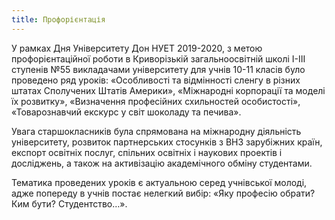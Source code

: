 ```yaml
---
title: Профорієнтація
---
```


У рамках Дня Університету Дон НУЕТ 2019-2020, з метою профорієнтаційної роботи в Криворізькій загальноосвітній школі І-ІІІ ступенів №55 викладачами університету для учнів 10-11 класів було проведено ряд уроків: «Особливості та відмінності сленгу в різних штатах Сполучених Штатів Америки», «Міжнародні корпорації та моделі їх розвитку», «Визначення професійних схильностей особистості», «Товарознавчий екскурс у світ шоколаду та печива».

Увага старшокласників була спрямована на міжнародну діяльність університету, розвиток партнерських стосунків з ВНЗ зарубіжних країн, експорт освітніх послуг, спільних освітніх і наукових проектів і досліджень, а також на активізацію академічного обміну студентами.

Тематика проведених уроків є актуальною серед учнівської молоді, адже попереду в учнів постає нелегкий вибір: «Яку професію обрати? Ким бути? Студентство…».

<slideshow />
